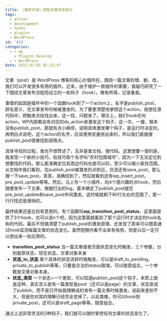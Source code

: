 ```yaml
---
title: ［插件开发］获知文章状态变化
tags:
  - action
  - development
  - hooks
  - plugins
  - WordPress
id: '413'
categories:
  - - wp
    - Plugins Develop
  - - WordPress
date: 2011-01-01 02:23:47
---
```


文章（post）是 WordPress 博客的核心价值所在，围绕一篇文章的增、删、改，我们可以开发很多有用的插件。近来，由于维护一款插件的需要，我碰巧研究了一下围绕文章发布流程而设立的一些钩子（hook）。微有所得，记录备查。
<!-- more -->
事情的起因是插件中的一个函数hook到了一个action上，名字是publish_post，顾名思义，在文章发布时候被激发的。为了要更清楚地掌控这个action，我想在源代码中，把触发点给找出来，这一找，问题来了。理论上，我们hook任何action，WP内部都会有对应的do_action来激发这个钩子，这一次，一搜，根本没有publish_post，那就有点小麻烦，说明具体激发哪个钩子，是运行时决定的，再明白点说吧，这个action的名字，应该使用变量拼出来的，所以我们直接搜publish_post很难找到调用点。

具体寻找的过程，我也不想赘述了，无非是查文档，搜代码。这里想要一提的是，我发现一个新的小技巧，给技巧取个名字叫“农村包围城市”，因为一下无法定位到想要找的代码，那么能准确定位其周边代码也是可以的，至少可以缩小查找范围。从文档中我们看到，在publish_post被激发的点附近，应该还有save_post，那么搜一下save_post，乖乖，准确找到了，然后就看到还有wp_insert_post，pre_post_update等等。然后，马上写一个小插件，向4个感兴趣的点hook，然后随便发布一下文章，根据打出的log，基本确定了publish_post就在pre_post_update和save_post中间激发。这时候就剩下80行左右的范围了，那一行行找还是很快的。

最终结果还是比较有意思的，有个函数叫**wp_transition_post_status**，这里面提供了3个hook，也可以说n个吧，因为这里面就看到了那个运行时才决定的hook名称的代码。最后不但搞清楚了publish_post的激发原理，还发现了原来可以随意通过hook监测每篇文章的状态变化。虽然短期内看不出来有啥用，但是以后一定可以想出来一些应用的。

*   **transition_post_status** 当一篇文章或者页面状态变化时触发，三个参数，分别是原状态，现在状态，文章对象本身
*   **状态_to_状态** 某个具体的状态流转时候触发，可以是draft_to_pending，private_to_publish等等，只要是合法的status取值，可以随意组合。一个参数是文章对象本身。
*   **状态_类型** 一个状态+一个类型，可以知道publish_post这个钩子，本质上就是这种，真实含义是有一篇类型是post（还可以是page）的文章，状态变成了publish，而不是已开始我理解成的发布一篇文章时候激发。说起来差别不大，但是你对其的理解已经完全变掉了。以此类推，你可以hook到private_post，还可以是draft_page等等。随意组合。

通过上述非常灵活的3种钩子，我们就可以随时掌控任何文章的状态变化了。